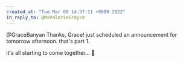 ```yaml
---
created_at: "Tue Mar 08 14:37:11 +0000 2022"
in_reply_to: @MxValorieGrayce
---
```


@GraceBanyan Thanks, Grace! just scheduled an announcement for tomorrow afternoon. that's part 1.

it's all starting to come together... 🚀